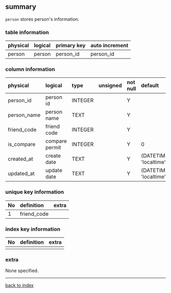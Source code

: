 ## summary
`person` stores person's information.

### table information
| physical | logical | primary key | auto increment |
|:---------|:--------|:------------|:---------------|
| person   | person  | person_id   | person_id      |

### column information
| physical      | logical        | type    | unsigned | not null | default                        | extra               |
|:--------------|:---------------|:--------|:---------|:---------|:-------------------------------|:--------------------|
| person_id     | person id      | INTEGER |          | Y        |                                |                     |
| person_name   | person name    | TEXT    |          | Y        |                                |                     |
| friend_code   | friend code    | INTEGER |          | Y        |                                |                     |
| is_compare    | compare permit | INTEGER |          | Y        | 0                              | 0:private, 1:public |
| created_at    | create date    | TEXT    |          | Y        | (DATETIME('now', 'localtime')) |                     |
| updated_at    | update date    | TEXT    |          | Y        | (DATETIME('now', 'localtime')) |                     |

### unique key information
| No | definition  | extra |
|:---|:------------|-------|
| 1  | friend_code |       |

### index key information
| No | definition | extra |
|:---|:-----------|-------|
|    |            |       |

### extra
None specified.

---
[back to index](./index.md)